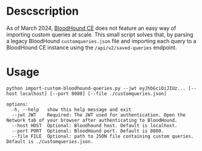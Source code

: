 # Descscription
As of March 2024, [BloodHound CE](https://github.com/SpecterOps/BloodHound) does not feature an easy way of importing custom queries at scale. This small script solves that, by parsing a legacy BloodHound `customqueries.json` file and importing each query to a BloodHound CE instance using the `/api/v2/saved-queries` endpoint.

# Usage
```
python import-custom-bloodhound-queries.py --jwt eyJhbGciOiJIUz... [--host localhost] [--port 8080] [--file ./customqueries.json]

options:
  -h, --help   show this help message and exit
  --jwt JWT    Required: The JWT used for authentication. Open the Network tab of your browser after authenticating to BloodHound.
  --host HOST  Optional: Bloodhound host. Default is localhost.
  --port PORT  Optional: BloodHound port. Default is 8080.
  --file FILE  Optional: path to JSON file containing custom queries. Default is ./customqueries.json.
```